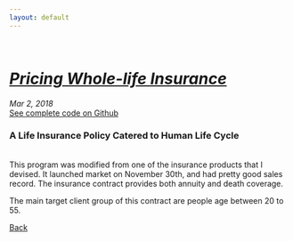 ```yaml
---
layout: default
---
```

<br>

# [_Pricing Whole-life Insurance_](./index.html)
<i>Mar 2, 2018</i>
<br>
<a href="https://github.com/yipeichan/Life-Insurance-with-Annuity">See complete code on Github</a>
<br>
### A Life Insurance Policy Catered to Human Life Cycle 
<br>
This program was modified from one of the insurance products that I devised. It launched market on November 30th, and had pretty good sales record. The insurance contract provides both annuity and death coverage. 

The main target client group of this contract are people age between 20 to 55. 









[Back](./)
